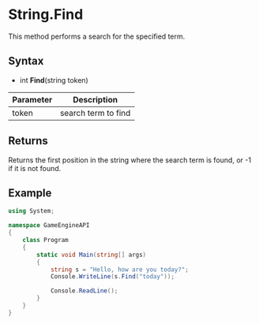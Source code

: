 # String.Find #
This method performs a search for the specified term.

## Syntax ##
- int **Find**(string token)

| Parameter | Description |
| --- | --- |
| token | search term to find |

## Returns ##
Returns the first position in the string where the search term is found, or -1 if it is not found.

## Example ##
```csharp
using System;

namespace GameEngineAPI
{
    class Program
    {
        static void Main(string[] args)
        {
            string s = "Hello, how are you today?";
            Console.WriteLine(s.Find("today"));

            Console.ReadLine();
        }
    }
}
```